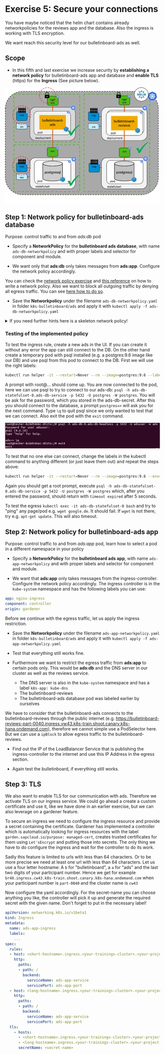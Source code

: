 # Exercise 5: Secure your connections

You have maybe noticed that the helm chart contains already networkpolicies for the reviews app and the database.
Also the ingress is working with TLS encryption.

We want reach this security level for our bulletinboard-ads as well.

## Scope

- In this fifth and last exercise we increase security by **establishing a network policy** for bulletinboard-ads app and database and **enable TLS** (https) for the **Ingress** (See picture below).

<img src="images/Bulletinboard_Exercise_5.png" width="800"/>

## Step 1: Network policy for bulletinboard-ads database

Purpose: control traffic to and from *ads:db* pod

- Specify a **NetworkPolicy** for the **bulletinboard ads database**, with name `ads-db-networkpolicy` and with proper labels and selector for component and module. 

- We want only that  __ads:db__ only takes messages from __ads:app__. Configure the network policy accordingly. 

You can check the [network policy exercise](/kubernetes/exercise_09_network_policy.md) and [this reference](https://kubernetes.io/docs/concepts/services-networking/network-policies/) on how to write a network policy.
Also we want to block all outgoing traffic by denying all egress traffic.
You can see [here how to do so](https://github.com/ahmetb/kubernetes-network-policy-recipes/blob/master/11-deny-egress-traffic-from-an-application.md).

- Save the **Networkpolicy** under the filename `ads-db-networkpolicy.yaml` in folder `k8s-bulletinboard/ads` and apply it with `kubectl apply -f ads-db-networkpolicy.yaml`

<details> <summary>If you need further hints here is a skeleton network policy!</summary>
<p>

```yaml
kind: NetworkPolicy
apiVersion: networking.k8s.io/v1
metadata:
  name: ads-db-networkpolicy
  labels:
    <proper-component-module-labels>
spec:
  podSelector:
    matchLabels:
      <labels-for-targeted-entities>
  policyTypes:
  - Ingress
  - Egress  
  ingress:
  - from:
    - podSelector:
        matchLabels:
        <incoming pods labels>
  egress: []
```

</p>
</details>

### Testing of the implemented policy

To test the ingress rule, create a new ads in the UI. If you can create it without any error the app can still connect to the DB. 
On the other hand create a temporary pod with psql installed (e.g. a postgres:9.6 image like our DB) and use psql from this pod to connect to the DB. First we will use the right labels:

```bash
kubectl run helper -it --restart=Never --rm --image=postgres:9.6 --labels="component=ads,module=app" --env="PGCONNECT_TIMEOUT=5" --command -- bash
```

A prompt with root@... should come up. You are now connected to the pod, here we can use psql to try to connect to our ads-db:
`psql -h ads-db-statefulset-0.ads-db-service -p 5432 -U postgres -W postgres`. You will be ask for the password, which you stored in the ads-db-secret. After this you should connect to the database, a prompt `postgres=>` will ask you for the next command. Type `\q` to quit psql since we only wanted to test that we can connect. Also exit the pod with the `exit` command.

<p align="center"><img src="images/successful_psql_connection.png"></p>

To test that no one else can connect, change the labels in the kubectl command to anything different (or just leave them out) and repeat the steps above:

```bash
kubectl run helper -it --restart=Never --rm --image=postgres:9.6 --env="PGCONNECT_TIMEOUT=5" --command -- bash
```
Again you should get a root prompt, execute `psql -h ads-db-statefulset-0.ads-db-service -p 5432 -U postgres -W postgres` which, after you entered the password, should return with `timeout expired` after 5 seconds.

To test the egress `kubectl exec -it ads-db-statefulset-0 bash` and try to "ping" any page/pod e.g. `wget google.de`.
It should fail.
If `wget` is not there, try e.g. `apt-get update`.
This will also timeout.

## Step 2: Network policy for bulletinboard-ads app

Purpose: control traffic to and from *ads:app* pod, learn how to select a pod in a different namespace in your policy

- Specify a **NetworkPolicy** for the **bulletinboard ads app**, with name `ads-app-networkpolicy` and with proper labels and selector for component and module. 

- We want that __ads:app__ only takes messages from the ingress-controller. Configure the network policy accordingly. 
The ingress controller is in the `kube-system` namespace and has the following labels you can use: 
```yaml
app: nginx-ingress 
component: controller 
origin: gardener
```

Before we continue with the egress traffic, let us apply the ingress restriction.

- Save the **Networkpolicy** under the filename `ads-app-networkpolicy.yaml` in folder `k8s-bulletinboard/ads` and apply it with `kubectl apply -f ads-app-networkpolicy.yaml`

- Test that everything still works fine.

- Furthermore we want to restrict the egress traffic from __ads:app__ to certain pods only. This would be __ads:db__ and the DNS server in our cluster as well as the reviews service.
  - The DNS server is also in the `kube-system` namespace and has a label `k8s-app: kube-dns`
  - The bulletinboard-reviews
  - The bulletinboard-ads database pod was labeled earlier by ourselves

We have to consider that the bulletinboard-ads connects to the bulletinboard-reviews through the public internet (e.g. https://bulletinboard-reviews-part-0040.ingress.vw43.k8s-train.shoot.canary.k8s-hana.ondemand.com), therefore we cannot simple use a PodSelector here.
But we can use a `ipBlock` to allow egress traffic to the bulletinboard-reviews.

- Find out the IP of the LoadBalancer Service that is publishing the ingress-controller to the internet and use this IP Address in the egress section.

- Again test the bulletinboard, if everything still works.

## Step 3: TLS

We also want to enable TLS for our communication with ads. Therefore we activate TLS on our ingress service. 
We could go ahead a create a custom certificate and use it, like we have done in an earlier exercise, but we can also leverage on a gardener feature.

To secure an ingress we need to configure the ingress resource and provide a secret containing the certificate. 
Gardener has implemented a controller which is automatically looking for ingress resources with the label `garden.sapcloud.io/purpose: managed-cert`, creates trusted certificates for them using `Let'sEncrypt` and putting those into secrets. The only thing we have to do configure the ingress and wait for the controller to do its work.

Sadly this feature is limited to urls with less than 64 characters. Or to be more precise we need at least one url with less than 64 characters.
Let us use a four letter hostname: A `b` for "bulletinboard", a `a` for "ads" and the last two digits of your participant number. 
Hence we get for example `br40.ingress.cw43.k8s-train.shoot.canary.k8s-hana.ondemand.com` when your participant number is `part-0040` and the cluster name is `cw43`

Now configure the yaml accordingly. For the secret-name you can choose anything you like, the controller will pick it up and generate the required secret with the given name.
Don't forget to put in the necessary label!

```yaml
apiVersion: networking.k8s.io/v1beta1
kind: Ingress
metadata:
  name: ads-app-ingress
  labels:
    ...
spec:
  rules:
  - host: <short-hostname>.ingress.<your-trainings-cluster>.<your-project-name>.shoot.canary.k8s-hana.ondemand.com
    http:
      paths:
      - path: /
        backend:
          serviceName: ads-app-service
          servicePort: ads-app-port
  - host: <long-hostname>.ingress.<your-trainings-cluster>.<your-project-name>.shoot.canary.k8s-hana.ondemand.com
    http:
      paths:
      - path: /
        backend:
          serviceName: ads-app-service
          servicePort: ads-app-port
  tls:
    - hosts:
      - <short-hostname>.ingress.<your-trainings-cluster>.<your-project-name>.shoot.canary.k8s-hana.ondemand.com
      - <long-hostname>.ingress.<your-trainings-cluster>.<your-project-name>.shoot.canary.k8s-hana.ondemand.com
      secretName: <secret-name>
```
